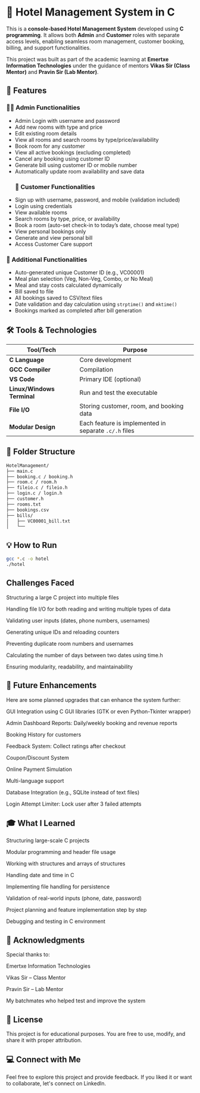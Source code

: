 # 🏨 Hotel Management System in C

This is a **console-based Hotel Management System** developed using **C programming**. It allows both **Admin** and **Customer** roles with separate access levels, enabling seamless room management, customer booking, billing, and support functionalities.

This project was built as part of the academic learning at **Emertxe Information Technologies** under the guidance of mentors **Vikas Sir (Class Mentor)** and **Pravin Sir (Lab Mentor)**.
## 🔧 Features

### 👨‍💼 Admin Functionalities
- Admin Login with username and password
- Add new rooms with type and price
- Edit existing room details
- View all rooms and search rooms by type/price/availability
- Book room for any customer
- View all active bookings (excluding completed)
- Cancel any booking using customer ID
- Generate bill using customer ID or mobile number
- Automatically update room availability and save data
  ### 👤 Customer Functionalities
- Sign up with username, password, and mobile (validation included)
- Login using credentials
- View available rooms
- Search rooms by type, price, or availability
- Book a room (auto-set check-in to today’s date, choose meal type)
- View personal bookings only
- Generate and view personal bill
- Access Customer Care support
### 📑 Additional Functionalities
- Auto-generated unique Customer ID (e.g., VC00001)
- Meal plan selection (Veg, Non-Veg, Combo, or No Meal)
- Meal and stay costs calculated dynamically
- Bill saved to file
- All bookings saved to CSV/text files
- Date validation and day calculation using `strptime()` and `mktime()`
- Bookings marked as completed after bill generation
## 🛠️ Tools & Technologies

| Tool/Tech        | Purpose                            |
|------------------|-------------------------------------|
| **C Language**   | Core development                    |
| **GCC Compiler** | Compilation                         |
| **VS Code**      | Primary IDE (optional)              |
| **Linux/Windows Terminal** | Run and test the executable     |
| **File I/O**     | Storing customer, room, and booking data |
| **Modular Design** | Each feature is implemented in separate `.c/.h` files |
## 📁 Folder Structure

```bash
HotelManagement/
├── main.c
├── booking.c / booking.h
├── room.c / room.h
├── fileio.c / fileio.h
├── login.c / login.h
├── customer.h
├── rooms.txt
├── bookings.csv
├── bills/
│   ├── VC00001_bill.txt
│   └──
``` 
## 💡 How to Run

```bash
gcc *.c -o hotel
./hotel
```
##  Challenges Faced

Structuring a large C project into multiple files

Handling file I/O for both reading and writing multiple types of data

Validating user inputs (dates, phone numbers, usernames)

Generating unique IDs and reloading counters

Preventing duplicate room numbers and usernames

Calculating the number of days between two dates using time.h

Ensuring modularity, readability, and maintainability
##  🌟 Future Enhancements

Here are some planned upgrades that can enhance the system further:

GUI Integration using C GUI libraries (GTK or even Python-Tkinter wrapper)

Admin Dashboard Reports: Daily/weekly booking and revenue reports

Booking History for customers

Feedback System: Collect ratings after checkout

Coupon/Discount System

Online Payment Simulation

Multi-language support

Database Integration (e.g., SQLite instead of text files)

Login Attempt Limiter: Lock user after 3 failed attempts

##  🎓 What I Learned
Structuring large-scale C projects

Modular programming and header file usage

Working with structures and arrays of structures

Handling date and time in C

Implementing file handling for persistence

Validation of real-world inputs (phone, date, password)

Project planning and feature implementation step by step

Debugging and testing in C environment
##  🙏 Acknowledgments
Special thanks to:

Emertxe Information Technologies

Vikas Sir – Class Mentor

Pravin Sir – Lab Mentor

My batchmates who helped test and improve the system
##  📄 License
This project is for educational purposes. You are free to use, modify, and share it with proper attribution.

##  💻 Connect with Me
Feel free to explore this project and provide feedback. If you liked it or want to collaborate, let's connect on LinkedIn.
